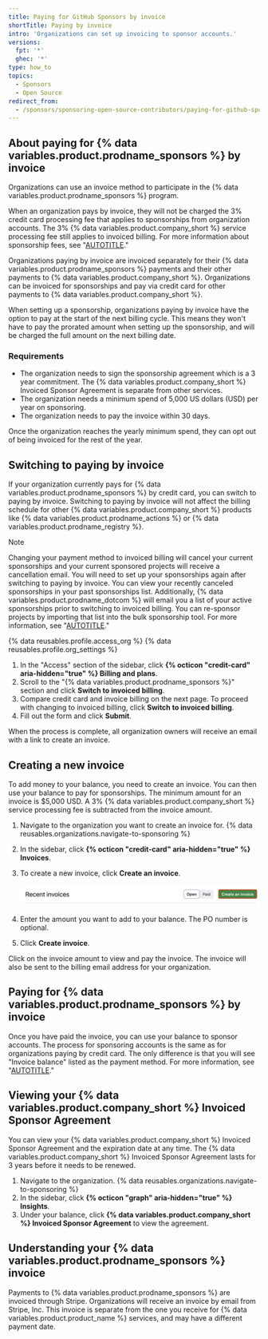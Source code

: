 ```yaml
---
title: Paying for GitHub Sponsors by invoice
shortTitle: Paying by invoice
intro: 'Organizations can set up invoicing to sponsor accounts.'
versions:
  fpt: '*'
  ghec: '*'
type: how_to
topics:
  - Sponsors
  - Open Source
redirect_from:
  - /sponsors/sponsoring-open-source-contributors/paying-for-github-sponsors-via-invoice
---
```


## About paying for {% data variables.product.prodname_sponsors %} by invoice

Organizations can use an invoice method to participate in the {% data variables.product.prodname_sponsors %} program.

When an organization pays by invoice, they will not be charged the 3% credit card processing fee that applies to sponsorships from organization accounts. The 3% {% data variables.product.company_short %} service processing fee still applies to invoiced billing. For more information about sponsorship fees, see "[AUTOTITLE](/sponsors/sponsoring-open-source-contributors/sponsoring-an-open-source-contributor#sponsorship-fees)."

Organizations paying by invoice are invoiced separately for their {% data variables.product.prodname_sponsors %} payments and their other payments to {% data variables.product.company_short %}. Organizations can be invoiced for sponsorships and pay via credit card for other payments to {% data variables.product.company_short %}.

When setting up a sponsorship, organizations paying by invoice have the option to pay at the start of the next billing cycle. This means they won't have to pay the prorated amount when setting up the sponsorship, and will be charged the full amount on the next billing date.

### Requirements

* The organization needs to sign the sponsorship agreement which is a 3 year commitment. The {% data variables.product.company_short %} Invoiced Sponsor Agreement is separate from other services.
* The organization needs a minimum spend of 5,000 US dollars (USD) per year on sponsoring.
* The organization needs to pay the invoice within 30 days.

Once the organization reaches the yearly minimum spend, they can opt out of being invoiced for the rest of the year.

## Switching to paying by invoice

If your organization currently pays for {% data variables.product.prodname_sponsors %} by credit card, you can switch to paying by invoice. Switching to paying by invoice will not affect the billing schedule for other {% data variables.product.company_short %} products like {% data variables.product.prodname_actions %} or {% data variables.product.prodname_registry %}.

> [!NOTE]
> Changing your payment method to invoiced billing will cancel your current sponsorships and your current sponsored projects will receive a cancellation email. You will need to set up your sponsorships again after switching to paying by invoice. You can view your recently canceled sponsorships in your past sponsorships list. Additionally, {% data variables.product.prodname_dotcom %} will email you a list of your active sponsorships prior to switching to invoiced billing. You can re-sponsor projects by importing that list into the bulk sponsorship tool. For more information, see "[AUTOTITLE](/sponsors/sponsoring-open-source-contributors/sponsoring-an-open-source-contributor#sponsoring-accounts-in-bulk)."

{% data reusables.profile.access_org %}
{% data reusables.profile.org_settings %}
1. In the "Access" section of the sidebar, click **{% octicon "credit-card" aria-hidden="true" %} Billing and plans**.
1. Scroll to the "{% data variables.product.prodname_sponsors %}" section and click **Switch to invoiced billing**.
1. Compare credit card and invoice billing on the next page. To proceed with changing to invoiced billing, click **Switch to invoiced billing**.
1. Fill out the form and click **Submit**.

When the process is complete, all organization owners will receive an email with a link to create an invoice.

## Creating a new invoice

To add money to your balance, you need to create an invoice. You can then use your balance to pay for sponsorships. The minimum amount for an invoice is $5,000 USD. A 3% {% data variables.product.company_short %} service processing fee is subtracted from the invoice amount.

1. Navigate to the organization you want to create an invoice for.
{% data reusables.organizations.navigate-to-sponsoring %}
1. In the sidebar, click **{% octicon "credit-card" aria-hidden="true" %} Invoices**.
1. To create a new invoice, click **Create an invoice**.

   ![Screenshot of the "Invoices" page for {% data variables.product.prodname_sponsors %}. A button, labeled "Create an invoice," is outlined in dark orange.](/assets/images/help/sponsors/sponsors-create-an-invoice.png)

1. Enter the amount you want to add to your balance. The PO number is optional.
1. Click **Create invoice**.

Click on the invoice amount to view and pay the invoice. The invoice will also be sent to the billing email address for your organization.

## Paying for {% data variables.product.prodname_sponsors %} by invoice

Once you have paid the invoice, you can use your balance to sponsor accounts. The process for sponsoring accounts is the same as for organizations paying by credit card. The only difference is that you will see "Invoice balance" listed as the payment method. For more information, see "[AUTOTITLE](/sponsors/sponsoring-open-source-contributors/sponsoring-an-open-source-contributor)."

## Viewing your {% data variables.product.company_short %} Invoiced Sponsor Agreement

You can view your {% data variables.product.company_short %} Invoiced Sponsor Agreement and the expiration date at any time. The {% data variables.product.company_short %} Invoiced Sponsor Agreement lasts for 3 years before it needs to be renewed.

1. Navigate to the organization.
{% data reusables.organizations.navigate-to-sponsoring %}
1. In the sidebar, click **{% octicon "graph" aria-hidden="true" %} Insights**.
1. Under your balance, click **{% data variables.product.company_short %} Invoiced Sponsor Agreement** to view the agreement.

## Understanding your {% data variables.product.prodname_sponsors %} invoice

Payments to {% data variables.product.prodname_sponsors %} are invoiced through Stripe. Organizations will receive an invoice by email from Stripe, Inc. This invoice is separate from the one you receive for {% data variables.product.product_name %} services, and may have a different payment date.
